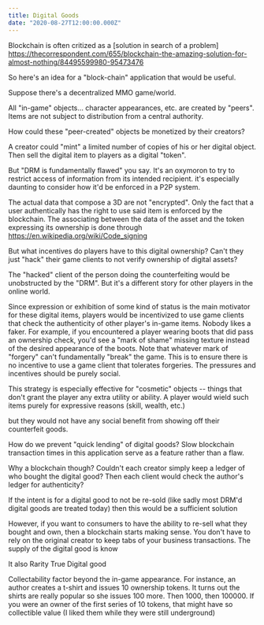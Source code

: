 ```yaml
---
title: Digital Goods
date: "2020-08-27T12:00:00.000Z"
---
```


Blockchain is often critized as a [solution in search of a problem] https://thecorrespondent.com/655/blockchain-the-amazing-solution-for-almost-nothing/84495599980-95473476

So here's an idea for a "block-chain" application that would be useful.

Suppose there's a decentralized MMO game/world.

All "in-game" objects… character appearances, etc. are created by "peers". Items are not subject to distribution from a central authority.

How could these "peer-created" objects be monetized by their creators?

A creator could "mint" a limited number of copies of his or her digital object. Then sell the digital item to players as a digital "token".

But "DRM is fundamentally flawed" you say. It's an oxymoron to try to restrict access of information from its intended recipient. it's especially daunting to consider how it'd be enforced in a P2P system.

The actual data that compose a 3D are not "encrypted".  Only the fact that a user authentically has the right to use said item is enforced by the blockchain. The associating between the data of the asset and the token expressing its ownership is done through https://en.wikipedia.org/wiki/Code_signing 

But what incentives do players have to this digital ownership? Can't they just "hack" their game clients to not verify ownership of digital assets?

The "hacked" client of the person doing the counterfeiting would be unobstructed by the "DRM". 
But it's a different story for other players in the online world.

Since expression or exhibition of some kind of status is the main motivator for these digital items, players would be incentivized to use game clients that check the authenticity of other player's in-game items. Nobody likes a faker.
For example, if you encountered a player wearing boots that did pass an ownership check, you'd see a "mark of shame" missing texture instead of the desired appearance of the boots.
Note that whatever mark of "forgery" can't fundamentally "break" the game. This is to ensure there is no incentive to use a game client that tolerates forgeries. The pressures and incentives should be purely social.

This strategy is especially effective for "cosmetic" objects -- things that don't grant the player any extra utility or ability. A player would wield such items purely for expressive reasons (skill, wealth, etc.)

but they would not have any social benefit from showing off their counterfeit goods.

How do we prevent "quick lending" of digital goods? Slow blockchain transaction times in this application serve as a feature rather than a flaw. 


Why a blockchain though?
Couldn't each creator simply keep a ledger of who bought the digital good? Then each client would check the author's ledger for authenticity?

If the intent is for a digital good to not be re-sold (like sadly most DRM'd digital goods are treated today) then this would be a sufficient solution

However, if you want to consumers to have the ability to re-sell what they bought and own, then a blockchain starts making sense. You don't have to rely on the original creator to keep tabs of your business transactions. The supply of the digital good is know

It also 
Rarity
True Digital good

Collectability factor beyond the in-game appearance.
For instance, an author creates a t-shirt and issues 10 ownership tokens. It turns out the shirts are really popular so she issues 100 more. Then 1000, then 100000.
If you were an owner of the first series of 10 tokens, that might have so collectible value
(I liked them while they were still underground)


